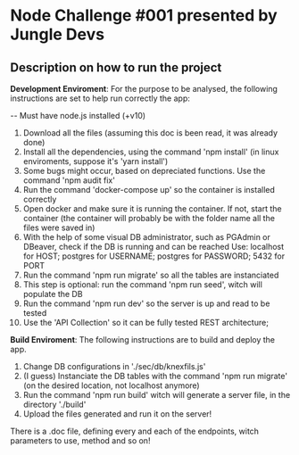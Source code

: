 # Node Challenge #001 presented by Jungle Devs

## Description on how to run the project

**Development Enviroment**: For the purpose to be analysed, the following instructions are set to help run correctly the app:

-- Must have node.js installed (+v10)
1. Download all the files (assuming this doc is been read, it was already done)
2. Install all the dependencies, using the command 'npm install' (in linux enviroments, suppose it's 'yarn install')
3. Some bugs might occur, based on depreciated functions. Use the command 'npm audit fix'
4. Run the command 'docker-compose up' so the container is installed correctly
5. Open docker and make sure it is running the container. If not, start the container
    (the container will probably be with the folder name all the files were saved in)
6. With the help of some visual DB administrator, such as PGAdmin or DBeaver, check if the DB is running and can be reached
    Use:  localhost for HOST; postgres for USERNAME; postgres for PASSWORD; 5432 for PORT
7. Run the command 'npm run migrate' so all the tables are instanciated
8. This step is optional: run the command 'npm run seed', witch will populate the DB
9. Run the command 'npm run dev' so the server is up and read to be tested
10. Use the 'API Collection' so it can be fully tested REST architecture;

**Build Enviroment**: The following instructions are to build and deploy the app.

1. Change DB configurations in './sec/db/knexfils.js'
2. (I guess) Instanciate the DB tables with the command 'npm run migrate' (on the desired location, not localhost anymore)
3. Run the command 'npm run build' witch will generate a server file, in the directory './build'
4. Upload the files generated and run it on the server!

There is a .doc file, defining every and each of the endpoints, witch parameters to use, method and so on!